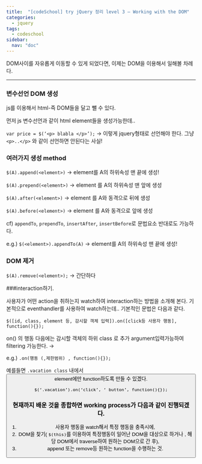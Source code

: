 ```yaml
---
title:  "[codeSchool] try jQuery 정리 level 3 — Working with the DOM"
categories: 
  - jquery
tags:
  - codeschool
sidebar:
  nav: "doc"
---
```


DOM사이를 자유롭게 이동할 수 있게 되었다면, 이제는 DOM을 이용해서 일해볼 차례다.
***


### 변수선언 DOM 생성 

js를 이용해서 html-즉 DOM들을 달고 뺄 수 있다. 

먼저 js 변수선언과 같이 html element들을 생성가능한데..

`var price = $(‘<p> blabla </p>’);` → 이렇게 jquery형태로 선언해야 한다. 그냥 `<p>..</p>` 와 같이 선언하면 안된다는 사실!

### 여러가지 생성 method

`$(A).append(<element>)` → element를 A의 하위속성 맨 끝에 생성!

`$(A).prepend(<element>)` → element 를 A의 하위속성 맨 앞에 생성

`$(A).after(<element>)` → element 를 A와 동격으로 뒤에 생성

`$(A).before(<element>)` → element 를 A와 동격으로 앞에 생성

cf) `appendTo`, `prependTo`, `insertAfter`, `insertBefore`로 문법요소 반대로도 가능하다. 

e.g.) `$(<element>).appendTo(A)` → element를 A의 하위속성 맨 끝에 생성!

### DOM 제거 

`$(A).remove(<element>);` → 간단하다

###interaction하기. 

사용자가 어떤 action을 취하는지 watch하여 interaction하는 방법을 소개해 본다. 기본적으로 eventhandler를 사용하여 watch하는데.. 기본적인 문법은 다음과 같다.

`$([id, class, element 등, 감시할 객체 입력]).on([click등 사용자 행동], function(){});`

on() 의 행동 다음에는 감시할 객체의 하위 class 로 추가 argument입력가능하여 filtering 가능한다. →

e.g.) `.on(행동 (,제한범위) , function(){});`

예를들면 `.vacation class` 내에서 <button> element에만 function하도록 만들 수 있겠다. 

`$(‘.vacation’).on(‘click’, ‘ button’, function(){});`


### 현재까지 배운 것을 종합하면 working process가 다음과 같이 진행되겠다.

1. 사용자 행동을 watch해서 특정 행동을 충족시에,
2. DOM을 찾기( `$(this)`를 이용하여 특정행동이 일어난 DOM을 대상으로 하거나 , 해당 DOM에서 traverse하여 원하는 DOM으로 간 후),
3. append 또는 remove등 원하는 function을 수행하는 것.
